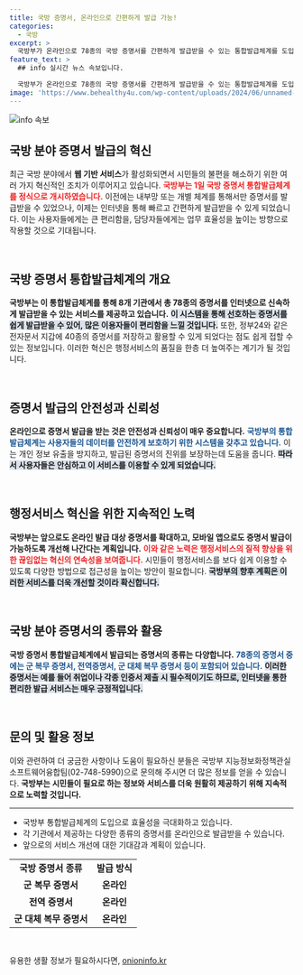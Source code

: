```yaml
---
title: 국방 증명서, 온라인으로 간편하게 발급 가능!
categories:
  - 국방
excerpt: >
  국방부가 온라인으로 78종의 국방 증명서를 간편하게 발급받을 수 있는 통합발급체계를 도입했습니다. 이제 더 이상 민원실 방문 없이 손쉽게 필요한 증명서를 받아보세요!
feature_text: >
  ## info 실시간 뉴스 속보입니다.

  국방부가 온라인으로 78종의 국방 증명서를 간편하게 발급받을 수 있는 통합발급체계를 도입했습니다. 이제 더 이상 민원실 방문 없이 손쉽게 필요한 증명서를 받아보세요!
image: 'https://www.behealthy4u.com/wp-content/uploads/2024/06/unnamed-file.png'
---
```


<p><img src="https://www.behealthy4u.com/wp-content/uploads/2024/06/unnamed-file.png" alt="info 속보" /></p>

<h2 data-ke-size="size26">국방 분야 증명서 발급의 혁신</h2>

<p data-ke-size="size16">최근 국방 분야에서 <b>웹 기반 서비스</b>가 활성화되면서 시민들의 불편을 해소하기 위한 여러 가지 혁신적인 조치가 이루어지고 있습니다. <b><span style="color: #ee2323;">국방부는 1일 국방 증명서 통합발급체계를 정식으로 개시하였습니다.</span></b> 이전에는 내부망 또는 개별 체계를 통해서만 증명서를 발급받을 수 있었으나, 이제는 인터넷을 통해 빠르고 간편하게 발급받을 수 있게 되었습니다. 이는 사용자들에게는 큰 편리함을, 담당자들에게는 업무 효율성을 높이는 방향으로 작용할 것으로 기대됩니다.</p>

<p data-ke-size="size16">&nbsp;</p>

<h2 data-ke-size="size26">국방 증명서 통합발급체계의 개요</h2>

<p data-ke-size="size16"><b>국방부는 이 통합발급체계를 통해 8개 기관에서 총 78종의 증명서를 인터넷으로 신속하게 발급받을 수 있는 서비스를 제공하고 있습니다.</b> <b><span style="background-color: #21538527;">이 시스템을 통해 선호하는 증명서를 쉽게 발급받을 수 있어, 많은 이용자들이 편리함을 느낄 것입니다.</span></b> 또한, 정부24와 같은 전자문서 지갑에 40종의 증명서를 저장하고 활용할 수 있게 되었다는 점도 쉽게 접할 수 있는 정보입니다. 이러한 혁신은 행정서비스의 품질을 한층 더 높여주는 계기가 될 것입니다.</p>

<p data-ke-size="size16">&nbsp;</p>

<h2 data-ke-size="size26">증명서 발급의 안전성과 신뢰성</h2>

<p data-ke-size="size16"><b>온라인으로 증명서 발급을 받는 것은 안전성과 신뢰성이 매우 중요합니다.</b> <b><span style="color: #1a5490;">국방부의 통합발급체계는 사용자들의 데이터를 안전하게 보호하기 위한 시스템을 갖추고 있습니다.</span></b> 이는 개인 정보 유출을 방지하고, 발급된 증명서의 진위를 보장하는데 도움을 줍니다. <b><span style="background-color: #21538527;">따라서 사용자들은 안심하고 이 서비스를 이용할 수 있게 되었습니다.</span></b> </p>

<p data-ke-size="size16">&nbsp;</p>

<h2 data-ke-size="size26">행정서비스 혁신을 위한 지속적인 노력</h2>

<p data-ke-size="size16"><b>국방부는 앞으로도 온라인 발급 대상 증명서를 확대하고, 모바일 앱으로도 증명서 발급이 가능하도록 개선해 나간다는 계획입니다.</b> <b><span style="color: #ee2323;">이와 같은 노력은 행정서비스의 질적 향상을 위한 끊임없는 혁신의 연속성을 보여줍니다.</span></b> 시민들이 행정서비스를 보다 쉽게 이용할 수 있도록 다양한 방법으로 접근성을 높이는 방안이 필요합니다. <b><span style="background-color: #21538527;">국방부의 향후 계획은 이러한 서비스를 더욱 개선할 것이라 확신합니다.</span></b></p>

<p data-ke-size="size16">&nbsp;</p>

<h2 data-ke-size="size26">국방 분야 증명서의 종류와 활용</h2>

<p data-ke-size="size16"><b>국방 증명서 통합발급체계에서 발급되는 증명서의 종류는 다양합니다.</b> <b><span style="color: #1a5490;">78종의 증명서 중에는 군 복무 증명서, 전역증명서, 군 대체 복무 증명서 등이 포함되어 있습니다.</span></b> <b><span style="background-color: #21538527;">이러한 증명서는 예를 들어 취업이나 각종 인증서 제출 시 필수적이기도 하므로, 인터넷을 통한 편리한 발급 서비스는 매우 긍정적입니다.</span></b></p>

<p data-ke-size="size16">&nbsp;</p>

<h2 data-ke-size="size26">문의 및 활용 정보</h2>

<p data-ke-size="size16">이와 관련하여 더 궁금한 사항이나 도움이 필요하신 분들은 국방부 지능정보화정책관실 소프트웨어융합팀(02-748-5990)으로 문의해 주시면 더 많은 정보를 얻을 수 있습니다. <b>국방부는 시민들이 필요로 하는 정보와 서비스를 더욱 원활히 제공하기 위해 지속적으로 노력할 것입니다.</b></p>

<hr>

<ul>
    <li>국방부 통합발급체계의 도입으로 효율성을 극대화하고 있습니다.</li>
    <li>각 기관에서 제공하는 다양한 종류의 증명서를 온라인으로 발급받을 수 있습니다.</li>
    <li>앞으로의 서비스 개선에 대한 기대감과 계획이 있습니다.</li>
</ul>

<table style="width: 100%; border-collapse: collapse;">
    <tr>
        <td style="text-align: center; height: 17px;"><b>국방 증명서 종류</b></td>
        <td style="text-align: center; height: 17px;"><b>발급 방식</b></td>
    </tr>
    <tr>
        <td style="text-align: center; height: 17px;"><b>군 복무 증명서</b></td>
        <td style="text-align: center; height: 17px;"><b>온라인</b></td>
    </tr>
    <tr>
        <td style="text-align: center; height: 17px;"><b>전역 증명서</b></td>
        <td style="text-align: center; height: 17px;"><b>온라인</b></td>
    </tr>
    <tr>
        <td style="text-align: center; height: 17px;"><b>군 대체 복무 증명서</b></td>
        <td style="text-align: center; height: 17px;"><b>온라인</b></td>
    </tr>
</table>

<p data-ke-size="size16">&nbsp;</p>
유용한 생활 정보가 필요하시다면, <a href="https://onioninfo.kr" rel="dofollow">onioninfo.kr</a>


